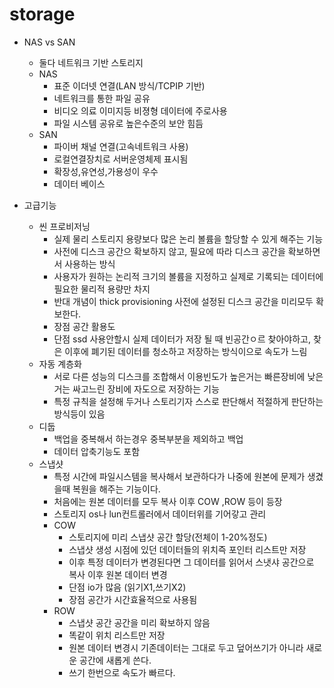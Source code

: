 # storage
* NAS vs SAN
    - 둘다 네트워크 기반 스토리지
    - NAS 
        - 표준 이더넷 연결(LAN 방식/TCPIP 기반)
        - 네트워크를 통한 파일 공유
        - 비디오 의료 이미지등 비졍형 데이터에 주로사용
        - 파일 시스템 공유로 높은수준의 보안 힘듬
    - SAN 
        - 파이버 채널 연결(고속네트워크 사용)
        - 로컬연결장치로 서버운영체제 표시됨
        - 확장성,유연성,가용성이 우수
        - 데이터 베이스

                 
* 고급기능
    - 씬 프로비저닝
        - 실제 물리 스토리지 용량보다 많은 논리 볼륨을 할당할 수 있게 해주는 기능
        - 사전에 디스크 공간으 확보하지 않고, 필요에 따라 디스크 공간을 확보하면서 사용하는 방식
        - 사용자가 원하는 논리적 크기의 볼륨을 지정하고 실제로 기록되는 데이터에 필요한 물리적 용량만 차지
        - 반대 개념이 thick provisioning 사전에 설정된 디스크 공간을 미리모두 확보한다.
        - 장점 공간 활용도
        - 단점 ssd 사용안할시 실제 데이터가 저장 될 때 빈공간ㅇ르 찾아야하고, 찾은 이후에 폐기된 데이터를 청소하고 저장하는 방식이으로 속도가 느림
    - 자동 계층화
        - 서로 다른 성능의 디스크를 조합해서 이용빈도가 높은거는 빠른장비에 낮은거는 싸고느린 장비에 자도으로 저장하는 기능
        - 특정 규칙을 설정해 두거나 스토리기자 스스로 판단해서 적절하게 판단하는 방식등이 있음
    - 디둡
        - 백업을 중복해서 하는경우 중복부분을 제외하고 백업
        - 데이터 압축기능도 포함
    - 스냅샷
        - 특정 시간에 파일시스템을 복사해서 보관하다가 나중에 원본에 문제가 생겼을때 복원을 해주는 기능이다.
        - 처음에는 원본 데이터를 모두 복사 이후 COW ,ROW 등이 등장
        - 스토리지 os나 lun컨트롤러에서 데이터위를 기어갛고 관리
        - COW
            - 스토리지에 미리 스냅샷 공간 할당(전체이 1-20%정도)
            - 스냅샷 생성 시점에 있던 데이터들의 위치즉 포인터 리스트만 저장
            - 이후 특정 데이터가 변경된다면 그 데이터를 읽어서 스냇샤 공간으로 복사 이후 원본 데이터 변경
            - 단점 io가 많음 (읽기X1,쓰기X2)
            - 장점 공간가 시간효율적으로 사용됨
         - ROW
            - 스냅샷 공간 공간을 미리 확보하지 않음
            - 똑같이 위치 리스트만 저장
            - 원본 데이터 변경시 기존데이터는 그대로 두고 덮어쓰기가 아니라 새로운 공간에 새롭게 쓴다.
            - 쓰기 한번으로 속도가 빠르다.




 